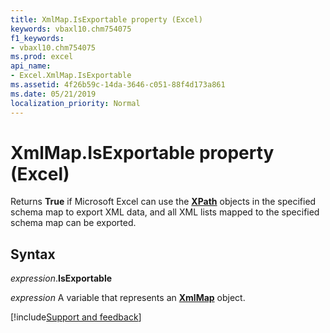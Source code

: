 ```yaml
---
title: XmlMap.IsExportable property (Excel)
keywords: vbaxl10.chm754075
f1_keywords:
- vbaxl10.chm754075
ms.prod: excel
api_name:
- Excel.XmlMap.IsExportable
ms.assetid: 4f26b59c-14da-3646-c051-88f4d173a861
ms.date: 05/21/2019
localization_priority: Normal
---
```



# XmlMap.IsExportable property (Excel)

Returns **True** if Microsoft Excel can use the **[XPath](Excel.XPath.md)** objects in the specified schema map to export XML data, and all XML lists mapped to the specified schema map can be exported.


## Syntax

_expression_.**IsExportable**

_expression_ A variable that represents an **[XmlMap](Excel.XmlMap.md)** object.




[!include[Support and feedback](~/includes/feedback-boilerplate.md)]